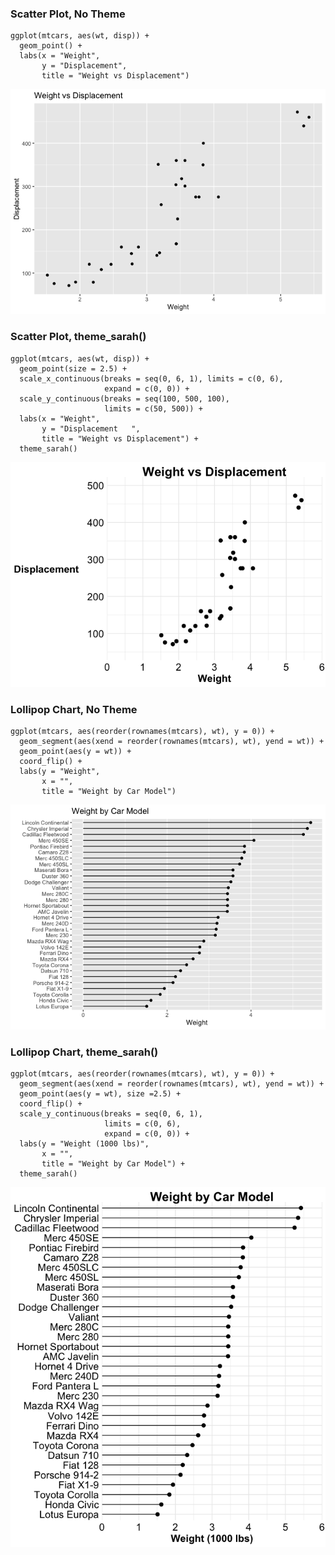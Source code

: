 ### Scatter Plot, No Theme

    ggplot(mtcars, aes(wt, disp)) + 
      geom_point() + 
      labs(x = "Weight", 
           y = "Displacement", 
           title = "Weight vs Displacement")

![](theme_sarah_example_files/figure-markdown_strict/unnamed-chunk-1-1.png)

### Scatter Plot, theme\_sarah()

    ggplot(mtcars, aes(wt, disp)) + 
      geom_point(size = 2.5) + 
      scale_x_continuous(breaks = seq(0, 6, 1), limits = c(0, 6), 
                         expand = c(0, 0)) +
      scale_y_continuous(breaks = seq(100, 500, 100), 
                         limits = c(50, 500)) + 
      labs(x = "Weight", 
           y = "Displacement   ", 
           title = "Weight vs Displacement") + 
      theme_sarah()

![](theme_sarah_example_files/figure-markdown_strict/unnamed-chunk-2-1.png)

### Lollipop Chart, No Theme

    ggplot(mtcars, aes(reorder(rownames(mtcars), wt), y = 0)) +
      geom_segment(aes(xend = reorder(rownames(mtcars), wt), yend = wt)) + 
      geom_point(aes(y = wt)) + 
      coord_flip() + 
      labs(y = "Weight",
           x = "", 
           title = "Weight by Car Model")

![](theme_sarah_example_files/figure-markdown_strict/unnamed-chunk-3-1.png)

### Lollipop Chart, theme\_sarah()

    ggplot(mtcars, aes(reorder(rownames(mtcars), wt), y = 0)) +
      geom_segment(aes(xend = reorder(rownames(mtcars), wt), yend = wt)) + 
      geom_point(aes(y = wt), size =2.5) + 
      coord_flip() + 
      scale_y_continuous(breaks = seq(0, 6, 1), 
                         limits = c(0, 6), 
                         expand = c(0, 0)) + 
      labs(y = "Weight (1000 lbs)",
           x = "", 
           title = "Weight by Car Model") + 
      theme_sarah()

![](theme_sarah_example_files/figure-markdown_strict/unnamed-chunk-4-1.png)
